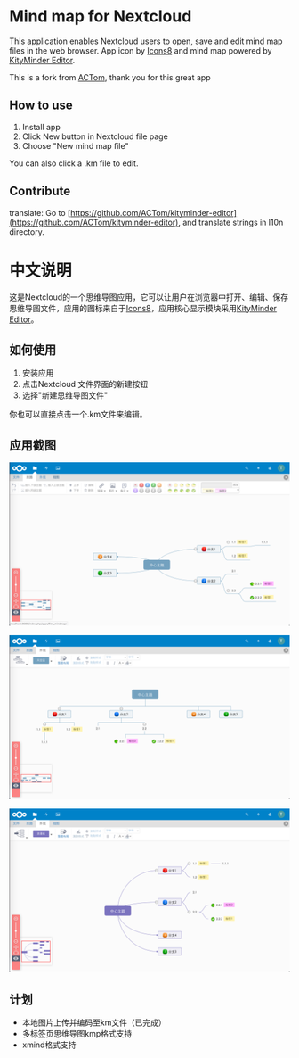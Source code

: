 # Mind map for Nextcloud

This application enables Nextcloud users to open, save and edit mind map files in the web browser.
App icon by [Icons8](https://icons8.com) and mind map powered by [KityMinder Editor](https://github.com/fex-team/kityminder-editor).

This is a fork from [ACTom](https://github.com/ACTom/files_mindmap), thank you for this great app

## How to use

1. Install app
2. Click New button in Nextcloud file page
3. Choose "New mind map file"

You can also click a .km file to edit.

## Contribute

translate: Go to [https://github.com/ACTom/kityminder-editor](https://github.com/ACTom/kityminder-editor), and translate strings in l10n directory.

# 中文说明

这是Nextcloud的一个思维导图应用，它可以让用户在浏览器中打开、编辑、保存思维导图文件，应用的图标来自于[Icons8](https://icons8.com)，应用核心显示模块采用[KityMinder Editor](https://github.com/fex-team/kityminder-editor)。

## 如何使用

1. 安装应用
2. 点击Nextcloud 文件界面的新建按钮
3. 选择"新建思维导图文件"

你也可以直接点击一个.km文件来编辑。

## 应用截图

![截图1](https://raw.githubusercontent.com/ACTom/files_mindmap/master/screenshots/1.png)

![截图2](https://raw.githubusercontent.com/ACTom/files_mindmap/master/screenshots/2.png)

![截图3](https://raw.githubusercontent.com/ACTom/files_mindmap/master/screenshots/3.png)

## 计划

* 本地图片上传并编码至km文件（已完成）
* 多标签页思维导图kmp格式支持
* xmind格式支持
